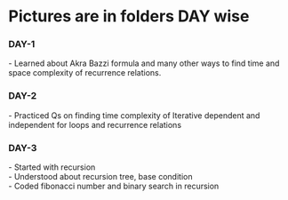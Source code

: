 <h1>Pictures are in folders DAY wise</h1>

<h3>DAY-1</h3>
- Learned about Akra Bazzi formula and many other ways to find time and space complexity of recurrence relations.

<h3>DAY-2</h3>
- Practiced Qs on finding time complexity of Iterative dependent and independent for loops and recurrence relations

<h3>DAY-3</h3>
- Started with recursion<br>
- Understood about recursion tree, base condition<br>
- Coded fibonacci number and binary search in recursion